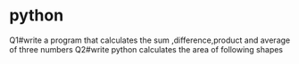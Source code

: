 # python
Q1#write a program that calculates the sum ,difference,product and average of three numbers Q2#write python calculates the area of following shapes
